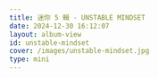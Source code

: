 ```yaml
---
title: 迷你 5 輯 - UNSTABLE MINDSET
date: 2024-12-30 16:12:07
layout: album-view
id: unstable-mindset
cover: /images/unstable-mindset.jpg
type: mini
---
```


